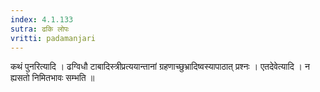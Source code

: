 ```yaml
---
index: 4.1.133
sutra: ढकि लोपः
vritti: padamanjari
---
```


 कथं पुनरित्यादि । ढग्विधौ टाबादिस्त्रीप्रत्ययान्तानां ग्रहणाच्छुभ्रादिष्वस्यापाठात् प्रश्नः । एतदेवेत्यादि । न ह्यसतो निमितभावः सम्भति ॥